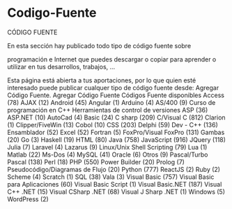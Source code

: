 # Codigo-Fuente


CÓDIGO FUENTE

En esta sección hay publicado todo tipo de código fuente sobre

 programación e Internet que puedes descargar o copiar para aprender o utilizar en tus desarrollos, trabajos, ...

Esta página está abierta a tus aportaciones, por lo que quien esté interesado puede publicar cualquer tipo de código fuente desde: Agregar Código Fuente.
Agregar Código Fuente
Códigos Fuente disponibles
Access (78)
AJAX (12)
Android (45)
Angular (1)
Arduino (4)
AS/400 (9)
Curso de programación en C++
Herramientas de control de versiones
ASP (36)
ASP.NET (10)
AutoCad (4)
Basic (24)
C sharp (209)
C/Visual C (812)
Clarion (1)
Clipper/FiveWin (13)
Cobol (10)
CSS (203)
Delphi (59)
Dev - C++ (136)
Ensamblador (52)
Excel (52)
Fortran (5)
FoxPro/Visual FoxPro (131)
Gambas (20)
Go (3)
Haskell (19)
HTML (80)
Java (758)
JavaScript (916)
JQuery (118)
Julia (7)
Laravel (4)
Lazarus (9)
Linux/Unix Shell Scripting (79)
Lua (1)
Matlab (22)
Ms-Dos (4)
MySQL (41)
Oracle (6)
Otros (9)
Pascal/Turbo Pascal (138)
Perl (18)
PHP (550)
Power Builder (20)
Prolog (7)
Pseudocódigo/Diagramas de Flujo (20)
Python (777)
ReactJS (2)
Ruby (2)
Scheme (4)
Scratch (1)
SQL (38)
Vala (3)
Visual Basic (757)
Visual Basic para Aplicaciones (60)
Visual Basic Script (1)
Visual Basic.NET (187)
Visual C++ .NET (15)
Visual CSharp .NET (68)
Visual J Sharp .NET (1)
Windows (5)
WordPress (2)
